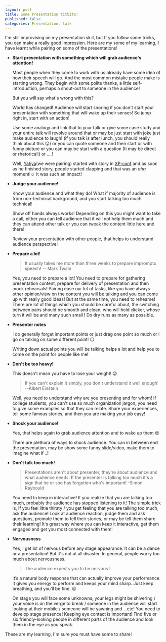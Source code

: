 ```yaml
---
layout: post
title: Some Presentation titbits!
published: false
categories: Presentation, talk
---
```


I'm still improvising on my presentation skill, but If you follow some tricks, you can make a really good impression.
 Here are my some of my learning, I have learnt while pairing on some of the presentations!

 + **Start presentation with something which will grab audience's attention!**

    Most people when they come to work with us already have some idea of how their speech will go. And the most common mistake people make is starting wrong. They begin with some polite thanks, a little self-introduction, perhaps a shout-out to someone in the audience!

    But you will say what's wrong with this?

    World has changed! Audience will start snoring if you don't start your presentation with something that will wake up their senses! So jump right in, start with an action!

    Use some analogy and link that to your talk or give some case study and your entire talk will revolve around that or may be just start with joke just make audience to laugh! (if you talk is after lunch, you should really think about this :stuck_out_tongue_winking_eye:) or you can quote someone and then start or with funny picture or you can may be start with a question (It may be direct or rhetorical!) or ....!

     Well, [Yahya](https://twitter.com/meetykp)(we were pairing) started with story in [XP-conf](/blog/speaking-at-xp-conf/) and as soon as he finished story, people started clapping and that was an _aha_ moment!:relaxed: It was such an impact!

 + **Judge your audience!**

    Know your audience and what they do! What if majority of audience is from non-technical background, and you start talking too much technical!

    Show off hands always works! Depending on this you might want to take a call, either you can tell audience that it will not help them much and they can attend other talk or you can tweak the content little here and there!

    Review your presentation with other people, that helps to understand audience perspective!

 + **Prepare a lot!**

    >It usually takes me more than three weeks to prepare impromptu speech! -- Mark Twain

     Yes, you need to prepare a lot! You need to prepare for gathering presentation content, prepare for delivery of presentation and then mock rehearsals!
     Pairing ease our lot of tasks, like you have always other opinion/view on the content you will be talking and you can come up with really good ideas! But at the same time, you need to rehearse! There are lot of things which you should be careful about, the switching between pairs should be smooth and clean, who will hold clicker, whose turn it will be and many such small ! Do dry runs as many as possible.

 + **Presenter notes**

    I do generally forget important points or just drag one point so much or I go on talking on some different point! :expressionless:

    Writing down actual points you will be talking helps a lot and help you to come on the point for people like me!

+ **Don't be too heavy!**

    This doesn't mean you have to lose your weight! :stuck_out_tongue:

     >If you can't explain it simply, you don't understand it well enough! --Albert Einstein

     Well, you need to understand why are you presenting and for whom! If college students, you can't use so much organization jargon, you need to give some examples so that they can relate. Share your experiences, tell some famous stories, and then you are making your job easy!

+ **Shock your audience!**

    Yes, that helps again to grab audience attention and to wake up them :wink:

    There are plethora of ways to shock audience. You can in between end the presentation, may be show some funny slide/video, make them to imagine what if ..!

 + **Don't talk too much!**

    >Presentations aren't about presenter, they're about audience and what audience needs. If the presenter is talking too much it's a sign that he or she has forgotten who's important! -Simon Raybould

    You need to keep in interactive! If you realize that you are talking too much, probably the audience has stopped listening to it!  The simple trick is, if you feel little thirsty / you get feeling that you are talking too much, ask the audience! Look at audience reaction, judge them and ask questions, promote them to tell their stories, or may be tell them share their learning! It's great way where you can keep it interactive, get them engaged and get you most connected with them!

+ **Nervousness**

    Yes, I get lot of nervous before any stage appearance. It can be a dance or a presentation! But it's not at all disaster. In general, people worry too much about nervousness.

    >The audience expects you to be nervous !

    It’s a natural body response that can actually improve your performance: It gives you energy to perform and keeps your mind sharp. Just keep breathing, and you’ll be fine. :relieved:

    On stage you will face some unknowns, your legs might be shivering / your voice is on the verge to break / someone in the audience will start looking at their mobile / someone will be yawning and ...etc! You need to develop stage presence! Keeping eye contact is important!  Find five or six friendly-looking people in different parts of the audience and look them in the eye as you speak.


These are my learning, I'm sure you must have some to share!









